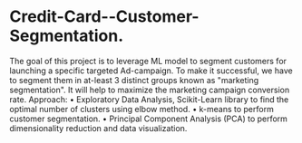 # Credit-Card--Customer-Segmentation.
 The goal of this project is to leverage ML model to segment customers for launching a specific targeted Ad-campaign. To make it successful, we have to segment them in at-least 3 distinct groups known as "marketing segmentation". It will help to maximize the marketing campaign conversion rate. 
 Approach:
• Exploratory Data Analysis, Scikit-Learn library to find the optimal number of clusters using 
elbow method.
• k-means to perform customer segmentation.
• Principal Component Analysis (PCA) to perform dimensionality reduction and data visualization.
